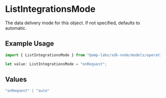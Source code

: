 # ListIntegrationsMode

The data delivery mode for this object. If not specified, defaults to automatic.

## Example Usage

```typescript
import { ListIntegrationsMode } from "@amp-labs/sdk-node/models/operations";

let value: ListIntegrationsMode = "onRequest";
```

## Values

```typescript
"onRequest" | "auto"
```